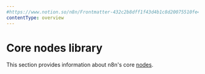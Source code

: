 ```yaml
---
#https://www.notion.so/n8n/Frontmatter-432c2b8dff1f43d4b1c8d20075510fe4
contentType: overview
---
```


# Core nodes library

This section provides information about n8n's core [nodes](/glossary.md#node-n8n).




